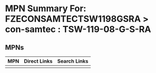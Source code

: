 



# MPN Summary For: FZECONSAMTECTSW1198GSRA > con-samtec : TSW-119-08-G-S-RA

## MPNs
  

|MPN|Direct Links|Search Links|
| :--- | :--- | :--- |
||||
